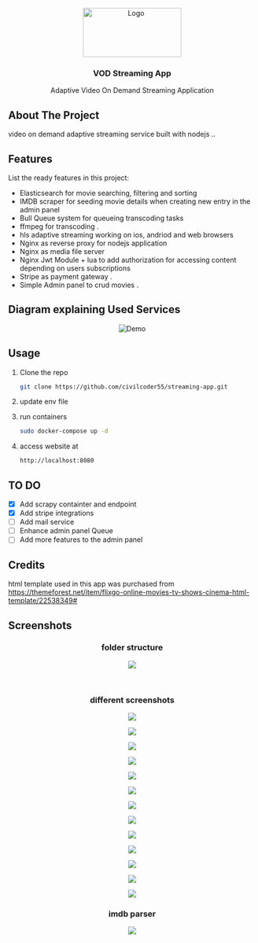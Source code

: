 <p align="center">
  <img src="fixtures/logo.svg" alt="Logo" width="200" height="100">

  <h3 align="center">VOD Streaming App</h3>

  <p align="center">
   Adaptive Video On Demand Streaming Application
  </p>
</p>

## About The Project

video on demand adaptive streaming service built with nodejs ..

## Features

List the ready features in this project:

- Elasticsearch for movie searching, filtering and sorting
- IMDB scraper for seeding movie details when creating new entry in the admin panel
- Bull Queue system for queueing transcoding tasks
- ffmpeg for transcoding .
- hls adaptive streaming working on ios, andriod and web browsers
- Nginx as reverse proxy for nodejs application
- Nginx as media file server
- Nginx Jwt Module + lua to add authorization for accessing content depending on users subscriptions
- Stripe as payment gateway .
- Simple Admin panel to crud movies .

## Diagram explaining Used Services

<p align="center">
  <img src="fixtures/services.jpg" alt="Demo">
</p>

## Usage

1. Clone the repo

   ```sh
   git clone https://github.com/civilcoder55/streaming-app.git
   ```

2. update env file

3. run containers

   ```sh
   sudo docker-compose up -d
   ```

4. access website at
   ```sh
   http://localhost:8080
   ```
## TO DO

- [x] Add scrapy containter and endpoint
- [x] Add stripe integrations
- [ ] Add mail service
- [ ] Enhance admin panel Queue 
- [ ] Add more features to the admin panel  

## Credits
html template used in this app was purchased from https://themeforest.net/item/flixgo-online-movies-tv-shows-cinema-html-template/22538349#  

## Screenshots
<h3 align="center">folder structure</h3>
<p align="center"><img src="fixtures/folder structure.png"></p>
<br>
<h3 align="center">different screenshots</h3>
<p align="center"><img src="fixtures/1.png"></p>
<p align="center"><img src="fixtures/2.png"></p>
<p align="center"><img src="fixtures/3.png"></p>
<p align="center"><img src="fixtures/4.png"></p>
<p align="center"><img src="fixtures/5.png"></p>
<p align="center"><img src="fixtures/6.png"></p>
<p align="center"><img src="fixtures/7.png"></p>
<p align="center"><img src="fixtures/8.png"></p>
<p align="center"><img src="fixtures/9.png"></p>
<p align="center"><img src="fixtures/10.png"></p>
<p align="center"><img src="fixtures/11.png"></p>
<p align="center"><img src="fixtures/12.png"></p>
<p align="center"><img src="fixtures/13.png"></p>
<h3 align="center">imdb parser</h3>
<p align="center"><img src="fixtures/14.gif"></p>
<br>

<!-- ## TO DO

-   [x]. -->
